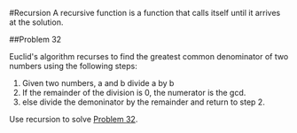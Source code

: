 #Recursion
A recursive function is a function that calls itself until it arrives at the solution.

##Problem 32

 Euclid's algorithm recurses to find the greatest common denominator of two numbers using the following steps:

1. Given two numbers, a and b divide a by b
2. If the remainder of the division is 0, the numerator is the gcd.
3. else divide the demoninator by the remainder and return to step 2.

Use recursion to solve [Problem 32](../p/p32.md).

